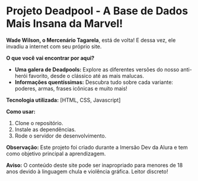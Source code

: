 # Projeto Deadpool - A Base de Dados Mais Insana da Marvel!

**Wade Wilson, o Mercenário Tagarela**, está de volta! E dessa vez, ele invadiu a internet com seu próprio site. 

**O que você vai encontrar por aqui?**
* **Uma galera de Deadpools:** Explore as diferentes versões do nosso anti-herói favorito, desde o clássico até as mais malucas.
* **Informações quentíssimas:** Descubra tudo sobre cada variante: poderes, armas, frases icônicas e muito mais!

**Tecnologia utilizada:** 
[HTML, CSS, Javascript]

**Como usar:**
1. Clone o repositório.
2. Instale as dependências.
3. Rode o servidor de desenvolvimento.

**Observação:** Este projeto foi criado durante a Imersão Dev da Alura e tem como objetivo principal a aprendizagem. 

**Aviso:** O conteúdo deste site pode ser inapropriado para menores de 18 anos devido à linguagem chula e violência gráfica. Leitor discreto!

